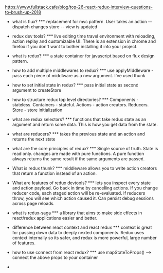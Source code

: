 https://www.fullstack.cafe/blog/top-26-react-redux-interview-questions-to-brush-up-2018

* what is flux?
*** replacement for mvc pattern. User takes an action -- dispatch changes store -- view is updated

* redux dev tools?
*** live editing time travel environment with reloading, action replay and customizable UI. There is an extension in chrome and firefox if you don't want to bother installing it into your project.

* what is redux?
*** a state container for javascript based on flux design pattern.

* how to add multiple middlewares to redux?
*** use applyMiddleware - pass each piece of middlware as a new argument. I've used thunk

* how to set initial state in redux?
*** pass initial state as second argument to createStore

* how to structure redux top level directories?
*** Components - stateless. Containers - stateful. Actions - action creators. Reducers. Store - store initialization

* what are redux selectors?
*** functions that take redux state as an argument and return some data. This is how you get data from the state.

* what are reducers?
*** takes the previous state and an action and returns the next state

* what are the core principles of redux?
*** Single source of truth. State is read only. changes are made with pure functions. A pure function always returns the same result if the same arguments are passed.

* What is redux thunk?
*** middleware allows you to write action creators that return a function instead of an action.

* What are features of redux devtools?
*** lets you inspect every state and action payload. Go back in time by cancelling actions. If you change reducer code, each staged action will be re-evaluated. If reducers throw, you will see which action caused it. Can persist debug sessions across page reloads.

* what is redux-saga
*** a library that aims to make side effects in react/redux applications easier and better.

* difference between react context and react redux
*** context is great for passing down data to deeply nexted components. Redux uses context internally so its safer, and redux is more powerful, large number of features.

* how to use connect from react redux?
*** use mapStateToProps() --> connect the above props to your container

* 







